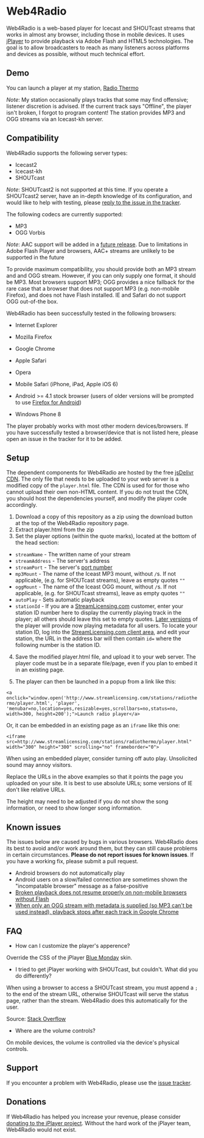Web4Radio
==========

Web4Radio is a web-based player for Icecast and SHOUTcast streams that works in almost any browser, including those in mobile devices. It uses [jPlayer](http://jplayer.org/) to provide playback via Adobe Flash and HTML5 technologies. The goal is to allow broadcasters to reach as many listeners across platforms and devices as possible, without much technical effort.   


Demo
--------

You can launch a player at my station, [Radio Thermo](http://radiothermo.com/)

*Note*: My station occasionally plays tracks that some may find offensive; listener discretion is advised. If the current track says "Offline", the player isn't broken, I forgot to program content! The station provides MP3 and OGG streams via an Icecast-kh server.      

Compatibility
-----------------

Web4Radio supports the following server types:

- Icecast2
- Icecast-kh
- SHOUTcast

*Note*: SHOUTcast2 is not supported at this time. If you operate a SHOUTcast2 server, have an in-depth knowledge of its configuration, and would like to help with testing, please [reply to the issue in the tracker](https://github.com/seanthegeek/Web4Radio/issues/3).

The following codecs are currently supported:

- MP3
- OGG Vorbis

*Note*: AAC support will be added in a [future release](https://github.com/seanthegeek/Web4Radio/issues/1). Due to limitations in Adobe Flash Player and browsers, AAC+ streams are unlikely to be supported in the future

To provide maximum compatibility, you should provide both an MP3 stream and and OGG stream. However, if you can only supply one format, it should be MP3. Most browsers support MP3; OGG provides a nice fallback for the rare case that a browser that does not support MP3 (e.g. non-mobile Firefox), and does not have Flash installed. IE and Safari do not support OGG out-of-the box.

Web4Radio has been successfully tested in the following browsers:

- Internet Explorer
- Mozilla Firefox
- Google Chrome
- Apple Safari
- Opera

- Mobile Safari (iPhone, iPad, Apple iOS 6)
- Android >= 4.1 stock browser (users of older versions will be prompted to use [Firefox for Android](https://play.google.com/store/apps/details?id=org.mozilla.firefox))
- Windows Phone 8

The player probably works with most other modern devices/browsers. If you have successfully tested a browser/device that is not listed here, please open an issue in the tracker for it to be added.

 Setup
----------

The dependent components for Web4Radio are hosted by the free [jsDelivr](http://www.jsdelivr.com/) [CDN](https://en.wikipedia.org/wiki/Content_delivery_network). The only file that needs to be uploaded to your web server is a modified copy of the `player.html` file. The CDN is used for for those who cannot upload their own non-HTML content. If you do not trust the CDN, you should host the dependencies yourself, and modify the player code accordingly.

1. Download a copy of this repository as a zip using the download button at the top of the Web4Radio repository page.
2. Extract player.html from the zip
3. Set the player options (within the quote marks), located at the bottom of the head section:

 - `streamName` - The written name of your stream
 - `streamAddress` - The server's address
 - `streamPort` - The server's [port number](https://en.wikipedia.org/wiki/Uniform_resource_locator#Syntax)
 - `mp3Mount` - The name of the Iceast MP3 mount, without `/`s. If not applicable, (e.g. for SHOUTcast streams), leave as empty quotes `""`
 - `oggMount` - The name of the Iceast OGG mount, without `/`s. If not applicable, (e.g. for SHOUTcast streams), leave as empty quotes `""`
 - `autoPlay` - Sets automatic playback
 - `stationId` - If you are a [StreamLicensing.com](http://streamlicensing.com/) customer, enter your station ID number here to display the currently playing track in the player; all others should leave this set to empty quotes. [Later versions](https://github.com/seanthegeek/Web4Radio/issues/3) of the player will provide now playing metadata for all users. To locate your station ID, log into the  [StreamLicensing.com client area](http://streamlicensing.com/), and edit your station, the URL in the address bar will then contain `id=` where the following number is the station ID.

4. Save the modified player.html file, and upload it to your web server. The player code must be in a separate file/page, even if you plan to embed it in an existing page.

5. The player can then be launched in a popup from a link like this:

```<a onclick="window.open('http://www.streamlicensing.com/stations/radiothermo/player.html', 'player', 'menubar=no,location=yes,resizable=yes,scrollbars=no,status=no, width=300, height=200');">Launch radio player</a>```

Or, it can be embedded in an existing page as an `iframe` like this one:

```<iframe src=http://www.streamlicensing.com/stations/radiothermo/player.html" width="300" height="300" scrolling="no" frameborder="0">```

When using an embedded player, consider turning off auto play. Unsolicited sound may annoy visitors.  

Replace the URLs in the above examples so that it points the page you uploaded on your site. It is best to use absolute URLs; some versions of IE don't like relative URLs.

The height may need to be adjusted if you do not show the song information, or need to show longer song information.

Known issues
-------------------

The issues below are caused by bugs in various browsers. Web4Radio does its best to avoid and/or work around them, but they can still cause problems in certain circumstances. **Please do not report issues for known issues**. If you have a working fix, please submit a pull request.  

- Android browsers do not automatically play
- Android users on a slow/failed connection are sometimes shown the "incompatable browser" message as a false-positive
- [Broken playback does not resume properly on non-mobile browsers without Flash](https://github.com/happyworm/jPlayer/issues/165)
- [When only an OGG stream with metadata is supplied (so MP3 can't be used instead), playback stops after each track in Google Chrome](https://github.com/happyworm/jPlayer/issues/160)

FAQ
-------

- How can I customize the player's apperence?

 Override the CSS of the jPlayer [Blue Monday](http://jplayer.org/latest/jPlayer.Blue.Monday.2.4.0.zip) skin.

- I tried to get jPlayer working with SHOUTcast, but couldn't. What did you do differently?

 When using a browser to access a SHOUTcast stream, you must append a `;` to the end of the stream URL, otherwise SHOUTcast will serve the status page, rather than the stream. Web4Radio does this automatically for the user.

 Source: [Stack Overflow](http://stackoverflow.com/questions/1273454/how-to-stream-a-shoutcast-radio-broadcast-in-flash-shoutcast-flash-player)

- Where are the volume controls?

 On mobile devices, the volume is controlled via the device's physical controls. 

Support
----------

If you encounter a problem with Web4Radio, please use the [issue tracker](https://github.com/seanthegeek/Web4Radio/issues).

Donations
--------------

If Web4Radio has helped you increase your revenue, please consider [donating to the jPlayer project](http://jplayer.org). Without the hard work of the jPlayer team, Web4Radio would not exist.
